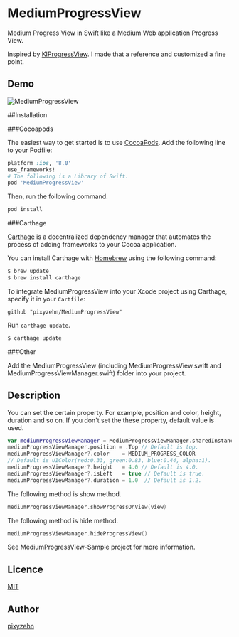 MediumProgressView
====================

Medium Progress View in Swift like a Medium Web application Progress View.

Inspired by [KIProgressView](https://github.com/kaiinui/KIProgressView). I made that a reference and customized a fine point.

## Demo

![MediumProgressView](https://github.com/pixyzehn/MediumProgressView/blob/master/Assets/MediumProgressView.gif)

##Installation

###Cocoapods

The easiest way to get started is to use [CocoaPods](http://cocoapods.org/). Add the following line to your Podfile:

```ruby
platform :ios, '8.0'
use_frameworks!
# The following is a Library of Swift.
pod 'MediumProgressView'
```

Then, run the following command:

```ruby
pod install
```

###Carthage

[Carthage](https://github.com/Carthage/Carthage) is a decentralized dependency manager that automates the process of adding frameworks to your Cocoa application.

You can install Carthage with [Homebrew](http://brew.sh/) using the following command:

```bash
$ brew update
$ brew install carthage
```

To integrate MediumProgressView into your Xcode project using Carthage, specify it in your `Cartfile`:

```ogdl
github "pixyzehn/MediumProgressView"
```

Run `carthage update`.

```bash
$ carthage update
```
###Other

Add the MediumProgressView (including MediumProgressView.swift and  MediumProgressViewManager.swift) folder into your project.

## Description

You can set the certain property. For example, position and color, height, duration and so on. If you don't set the these property, default value is used.

```Swift
var mediumProgressViewManager = MediumProgressViewManager.sharedInstance
mediumProgressViewManager.position = .Top // Default is top.
mediumProgressViewManager?.color    = MEDIUM_PROGRESS_COLOR
// Default is UIColor(red:0.33, green:0.83, blue:0.44, alpha:1).
mediumProgressViewManager?.height   = 4.0 // Default is 4.0.
mediumProgressViewManager?.isLeft   = true // Default is true.
mediumProgressViewManager?.duration = 1.0  // Default is 1.2.
```

The following method is show method.

```Swift
mediumProgressViewManager.showProgressOnView(view)
```

The following method is hide method.

```Swift
mediumProgressViewManager.hideProgressView()
```

See MediumProgressView-Sample project for more information.

## Licence

[MIT](https://github.com/pixyzehn/MediumProgressView/blob/master/LICENSE)

## Author

[pixyzehn](https://github.com/pixyzehn)
